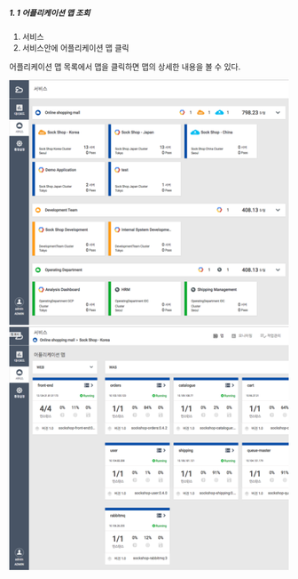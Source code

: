 ##### 1. 1 어플리케이션 맵 조회

1. 서비스
2. 서비스안에 어플리케이션 맵 클릭

어플리케이션 맵 목록에서 맵을 클릭하면 맵의 상세한 내용을 볼 수 있다.

![](/assets/map_view.png)![](/assets/server_view.png)



